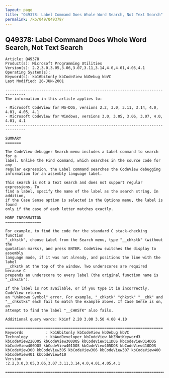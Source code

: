 ```yaml
---
layout: page
title: "Q49378: Label Command Does Whole Word Search, Not Text Search"
permalink: /kb/049/Q49378/
---
```


## Q49378: Label Command Does Whole Word Search, Not Text Search

	Article: Q49378
	Product(s): Microsoft Programming Utilities
	Version(s): 2.2,3.0,3.05,3.06,3.07,3.11,3.14,4.0,4.01,4.05,4.1
	Operating System(s): 
	Keyword(s): kb16bitonly kbCodeView kbDebug kbVC
	Last Modified: 26-JUN-2001
	
	-------------------------------------------------------------------------------
	The information in this article applies to:
	
	- Microsoft CodeView for MS-DOS, versions 2.2, 3.0, 3.11, 3.14, 4.0, 4.01, 4.05, 4.1 
	- Microsoft CodeView for Windows, versions 3.0, 3.05, 3.06, 3.07, 4.0, 4.01, 4.1 
	-------------------------------------------------------------------------------
	
	SUMMARY
	=======
	
	The CodeView debugger Search menu includes a Label command to search for a
	label. Unlike the Find command, which searches in the source code for any
	regular expression, the Label command searches the CodeView debugging
	information for an assembly language label.
	
	This search is not a text search and does not support regular expressions. To
	find a label, specify the name of the label as the search string. In addition,
	if the Case Sense option is selected in the Options menu, the label is found
	only if the case of each letter matches exactly.
	
	MORE INFORMATION
	================
	
	For example, to find the code for the standard C stack-checking function
	"_chkstk", choose Label from the Search menu, type "__chkstk" (without the
	quotation marks), and press ENTER. CodeView switches the display to assembly
	language mode, if it was not already, and positions the line with the label
	__chkstk at the top of the window. Two underscores are required because C
	prepends an underscore to every label (the original function name is
	"_chkstk").
	
	If the label is not available, or if you type it in incorrectly, CodeView returns
	an "Unknown Symbol" error. For example, "_chkstk" "chkstk" "__chk" and
	"__chkstks" each fail to match the example above. If Case Sense is on, an
	attempt to find the label "__CHKSTK" also fails.
	
	Additional query words: kbinf 2.20 3.00 3.50 4.00 4.10
	
	======================================================================
	Keywords          : kb16bitonly kbCodeView kbDebug kbVC 
	Technology        : kbAudDeveloper kbCodeView kbZNotKeyword3 kbCodeView220DOS kbCodeView300DOS kbCodeView311DOS kbCodeView314DOS kbCodeView400DOS kbCodeView401DOS kbCodeView405DOS kbCodeView410DOS kbCodeView300 kbCodeView305 kbCodeView306 kbCodeView307 kbCodeView400 kbCodeView401 kbCodeView410
	Version           : :2.2,3.0,3.05,3.06,3.07,3.11,3.14,4.0,4.01,4.05,4.1
	
	=============================================================================
	
